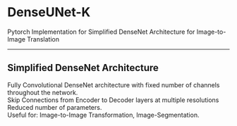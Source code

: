 # DenseUNet-K
Pytorch Implementation for Simplified DenseNet Architecture for Image-to-Image Translation

----------------------------------
Simplified DenseNet Architecture
----------------------------------
Fully Convolutional DenseNet architecture with fixed number of channels throughout the network. \
Skip Connections from Encoder to Decoder layers at multiple resolutions \
Reduced number of parameters. \
Useful for: Image-to-Image Transformation, Image-Segmentation.
